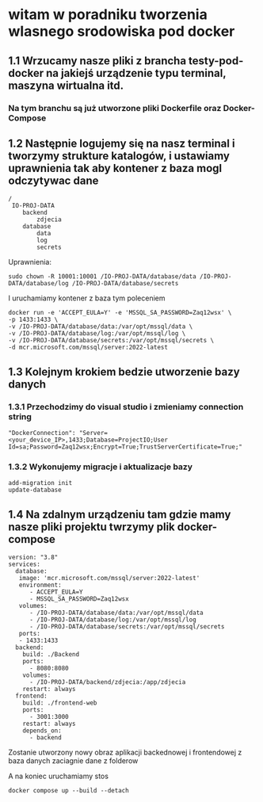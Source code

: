 # witam w poradniku tworzenia wlasnego srodowiska pod docker


## 1.1 Wrzucamy nasze pliki z brancha testy-pod-docker na jakiejś urządzenie typu terminal, maszyna wirtualna itd.

### Na tym branchu są już utworzone pliki Dockerfile oraz Docker-Compose

## 1.2 Następnie logujemy się na nasz terminal i tworzymy strukture katalogów, i ustawiamy uprawnienia tak aby kontener z baza mogl odczytywac dane

```
/
 IO-PROJ-DATA
    backend
        zdjecia
    database
        data
        log
        secrets

```
Uprawnienia: 

` sudo chown -R 10001:10001 /IO-PROJ-DATA/database/data /IO-PROJ-DATA/database/log /IO-PROJ-DATA/database/secrets `

I uruchamiamy kontener z baza tym poleceniem 

```
docker run -e 'ACCEPT_EULA=Y' -e 'MSSQL_SA_PASSWORD=Zaq12wsx' \
-p 1433:1433 \
-v /IO-PROJ-DATA/database/data:/var/opt/mssql/data \
-v /IO-PROJ-DATA/database/log:/var/opt/mssql/log \
-v /IO-PROJ-DATA/database/secrets:/var/opt/mssql/secrets \
-d mcr.microsoft.com/mssql/server:2022-latest
```

## 1.3 Kolejnym krokiem bedzie utworzenie bazy danych

### 1.3.1 Przechodzimy do visual studio i zmieniamy connection string 

```
"DockerConnection": "Server=<your_device_IP>,1433;Database=ProjectIO;User Id=sa;Password=Zaq12wsx;Encrypt=True;TrustServerCertificate=True;"
```

### 1.3.2 Wykonujemy migracje i aktualizacje bazy

```
add-migration init
update-database
```

## 1.4 Na zdalnym urządzeniu tam gdzie mamy nasze pliki projektu twrzymy plik docker-compose 

```
version: "3.8"
services:
  database:
   image: 'mcr.microsoft.com/mssql/server:2022-latest'
   environment:
      - ACCEPT_EULA=Y
      - MSSQL_SA_PASSWORD=Zaq12wsx
   volumes:
      - /IO-PROJ-DATA/database/data:/var/opt/mssql/data
      - /IO-PROJ-DATA/database/log:/var/opt/mssql/log
      - /IO-PROJ-DATA/database/secrets:/var/opt/mssql/secrets
   ports:
   - 1433:1433
  backend:
    build: ./Backend
    ports:
      - 8080:8080
    volumes:
      - /IO-PROJ-DATA/backend/zdjecia:/app/zdjecia
    restart: always
  frontend:
    build: ./frontend-web
    ports:
      - 3001:3000
    restart: always
    depends_on:
      - backend
```

Zostanie utworzony nowy obraz aplikacji backednowej i frontendowej z baza danych zaciagnie dane z folderow

A na koniec uruchamiamy stos

```
docker compose up --build --detach
```
